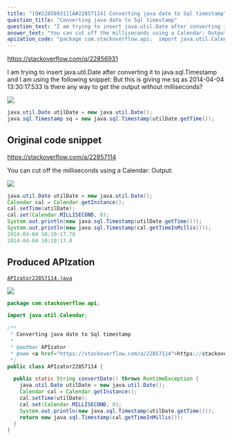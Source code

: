 ```yaml
---
title: "[Q#22856931][A#22857114] Converting java date to Sql timestamp"
question_title: "Converting java date to Sql timestamp"
question_text: "I am trying to insert java.util.Date after converting it to java.sql.Timestamp and I am using the following snippet: But this is giving me sq as 2014-04-04 13:30:17.533 Is there any way to get the output without milliseconds?"
answer_text: "You can cut off the milliseconds using a Calendar: Output:"
apization_code: "package com.stackoverflow.api;  import java.util.Calendar;  /**  * Converting java date to Sql timestamp  *  * @author APIzator  * @see <a href=\"https://stackoverflow.com/a/22857114\">https://stackoverflow.com/a/22857114</a>  */ public class APIzator22857114 {    public static String convertDate() throws RuntimeException {     java.util.Date utilDate = new java.util.Date();     Calendar cal = Calendar.getInstance();     cal.setTime(utilDate);     cal.set(Calendar.MILLISECOND, 0);     System.out.println(new java.sql.Timestamp(utilDate.getTime()));     return new java.sql.Timestamp(cal.getTimeInMillis());   } }"
---
```


https://stackoverflow.com/q/22856931

I am trying to insert java.util.Date after converting it to java.sql.Timestamp and I am using the following snippet:
But this is giving me sq as 2014-04-04 13:30:17.533
Is there any way to get the output without milliseconds?


<div class="code-logo"><img src="/stackoverflow.png" /></div>

```java
java.util.Date utilDate = new java.util.Date();
java.sql.Timestamp sq = new java.sql.Timestamp(utilDate.getTime());
```


## Original code snippet

https://stackoverflow.com/a/22857114

You can cut off the milliseconds using a Calendar:
Output:

<div class="code-logo"><img src="/stackoverflow.png" /></div>

```java
java.util.Date utilDate = new java.util.Date();
Calendar cal = Calendar.getInstance();
cal.setTime(utilDate);
cal.set(Calendar.MILLISECOND, 0);
System.out.println(new java.sql.Timestamp(utilDate.getTime()));
System.out.println(new java.sql.Timestamp(cal.getTimeInMillis()));
2014-04-04 10:10:17.78
2014-04-04 10:10:17.0
```

## Produced APIzation

[`APIzator22857114.java`](https://github.com/pasqualesalza/apization-temp-data/raw/master/search/APIzator22857114.java)

<div class="code-logo"><img src="/apizator.png" /></div>

```java
package com.stackoverflow.api;

import java.util.Calendar;

/**
 * Converting java date to Sql timestamp
 *
 * @author APIzator
 * @see <a href="https://stackoverflow.com/a/22857114">https://stackoverflow.com/a/22857114</a>
 */
public class APIzator22857114 {

  public static String convertDate() throws RuntimeException {
    java.util.Date utilDate = new java.util.Date();
    Calendar cal = Calendar.getInstance();
    cal.setTime(utilDate);
    cal.set(Calendar.MILLISECOND, 0);
    System.out.println(new java.sql.Timestamp(utilDate.getTime()));
    return new java.sql.Timestamp(cal.getTimeInMillis());
  }
}

```